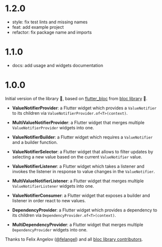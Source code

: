 # 1.2.0

- style: fix test lints and missing names
- feat: add example project
- refactor: fix package name and imports

# 1.1.0

- docs: add usage and widgets documentation

# 1.0.0

Initial version of the library 🎉, based on [flutter_bloc](https://pub.dev/packages/flutter_bloc) from [bloc library](https://bloclibrary.dev/) 🧊.

- **ValueNotifierProvider**: a Flutter widget which provides a `ValueNotifier` to its children via `ValueNotifierProvider.of<T>(context)`.

- **MultiValueNotifierProvider**: a Flutter widget that merges multiple `ValueNotifierProvider` widgets into one.

- **ValueNotifierBuilder**: a Flutter widget which requires a `ValueNotifier` and a builder function.

- **ValueNotifierSelector**: a Flutter widget that allows to filter updates by selecting a new value based on the current `ValueNotifier` value.

- **ValueNotifierListener**: a Flutter widget which takes a listener and invokes the listener in response to value changes in the `ValueNotifier`.

- **MultiValueNotifierListener**: a Flutter widget that merges multiple `ValueNotifierListener` widgets into one.

- **ValueNotifierConsumer**: a Flutter widget that exposes a builder and listener in order react to new values.

- **DependencyProvider**: a Flutter widget which provides a dependency to its children via `DependencyProvider.of<T>(context)`.

- **MultiDependencyProvider**: a Flutter widget that merges multiple `DependencyProvider` widgets into one.

Thanks to Felix Angelov ([@felangel](https://github.com/felangel)) and all [bloc library contributors](https://github.com/felangel/bloc/graphs/contributors).
